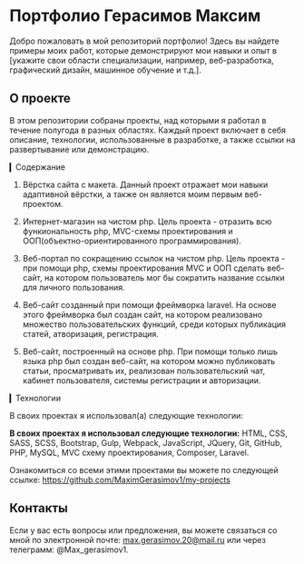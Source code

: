 # Портфолио Герасимов Максим

Добро пожаловать в мой репозиторий портфолио! Здесь вы найдете примеры моих работ, которые демонстрируют мои навыки и опыт в [укажите свои области специализации, например, веб-разработка, графический дизайн, машинное обучение и т.д.].

## О проекте

В этом репозитории собраны проекты, над которыми я работал в течение полугода в разных областях. Каждый проект включает в себя описание, технологии, использованные в разработке, а также ссылки на развертывание или демонстрацию.

▎Содержание

1. Вёрстка сайта с макета. Данный проект отражает мои навыки адаптивной вёрстки, а также он является моим первым веб-проектом.

2. Интернет-магазин на чистом php. Цель проекта - отразить всю функиональность php, MVC-схемы проектирования и ООП(объектно-ориентированного программирования).

3. Веб-портал по сокращению ссылок на чистом php. Цель проекта - при помощи php, схемы проектирования MVC и ООП сделать веб-сайт, на котором пользователь мог бы сократить название ссылки для личного пользования.

4. Веб-сайт созданный при помощи фреймворка laravel. На основе этого фреймворка был создан сайт, на котором реализовано множество пользовательских функций, среди которых публикация статей, атворизация, регистрация.
   
5. Веб-сайт, построенный на основе php. При помощи только лишь языка php был создан веб-сайт, на котором можно публиковать статьи, просматривать их, реализован пользовательский чат, кабинет пользователя, системы регистрации и авторизации.

▎Технологии

В своих проектах я использовал(а) следующие технологии:

**В своих проектах я использовал следующие технологии:**
HTML, CSS, SASS, SCSS, Bootstrap, Gulp, Webpack, JavaScript, JQuery, Git, GitHub, PHP, MySQL, MVC схему проектирования, Composer, Laravel.

Ознакомиться со всеми этими проектами вы можете по следующей ссылке: https://github.com/MaximGerasimov1/my-projects

## Контакты

Если у вас есть вопросы или предложения, вы можете связаться со мной по электронной почте: max.gerasimov.20@mail.ru или через телеграмм: @Max_gerasimov1.
